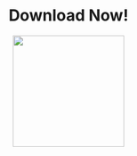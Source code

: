 <h1 style="text-align:center">Download Now!</h1>
<p style="text-align:center"><a href="https://github.com/SCP-017/ReVanced-Download/releases" target="_self"><img alt="" src="https://cdn-icons-png.flaticon.com/512/4208/4208381.png" style="height:200px; width:200px" /></a></p>
